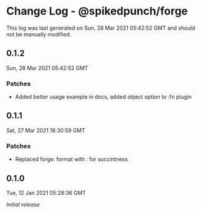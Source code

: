 # Change Log - @spikedpunch/forge

This log was last generated on Sun, 28 Mar 2021 05:42:52 GMT and should not be manually modified.

## 0.1.2
Sun, 28 Mar 2021 05:42:52 GMT

### Patches

- Added better usage example in docs, added object option to :fn plugin

## 0.1.1
Sat, 27 Mar 2021 18:30:59 GMT

### Patches

- Replaced forge:<plugin> format with :<plugin> for succintness

## 0.1.0
Tue, 12 Jan 2021 05:28:36 GMT

_Initial release_

